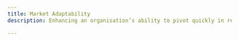 ```yaml
---
title: Market Adaptability
description: Enhancing an organisation’s ability to pivot quickly in response to market shifts.

---
```


